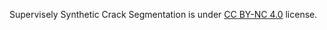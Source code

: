 Supervisely Synthetic Crack Segmentation is under [CC BY-NC 4.0](https://creativecommons.org/licenses/by-nc/4.0/legalcode) license.